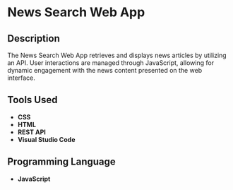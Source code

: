 # News Search Web App

## Description
The News Search Web App retrieves and displays news articles by utilizing an API. 
User interactions are managed through JavaScript, allowing for dynamic engagement with the news content presented on the web interface.

## Tools Used
- **CSS**
- **HTML**
- **REST API**
- **Visual Studio Code**

## Programming Language
- **JavaScript**

